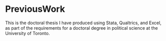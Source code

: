 # PreviousWork
This is the doctoral thesis I have produced using Stata, Qualtrics, and Excel, as part of the requirements for a doctoral degree in political science at the University of Toronto.
